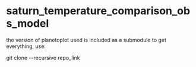 # saturn_temperature_comparison_obs_model

the version of planetoplot used is included as a submodule
to get everything, use:

git clone --recursive repo_link
